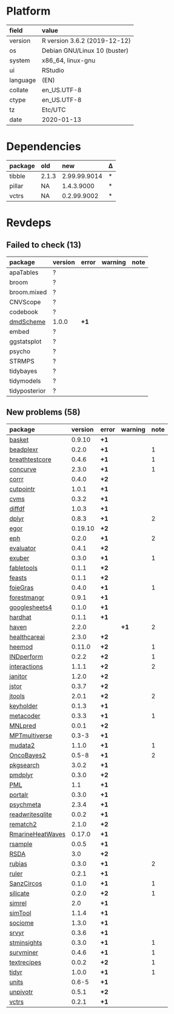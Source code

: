 # Platform

|field    |value                        |
|:--------|:----------------------------|
|version  |R version 3.6.2 (2019-12-12) |
|os       |Debian GNU/Linux 10 (buster) |
|system   |x86_64, linux-gnu            |
|ui       |RStudio                      |
|language |(EN)                         |
|collate  |en_US.UTF-8                  |
|ctype    |en_US.UTF-8                  |
|tz       |Etc/UTC                      |
|date     |2020-01-13                   |

# Dependencies

|package |old   |new          |Δ  |
|:-------|:-----|:------------|:--|
|tibble  |2.1.3 |2.99.99.9014 |*  |
|pillar  |NA    |1.4.3.9000   |*  |
|vctrs   |NA    |0.2.99.9002  |*  |

# Revdeps

## Failed to check (13)

|package                            |version |error  |warning |note |
|:----------------------------------|:-------|:------|:-------|:----|
|apaTables                          |?       |       |        |     |
|broom                              |?       |       |        |     |
|broom.mixed                        |?       |       |        |     |
|CNVScope                           |?       |       |        |     |
|codebook                           |?       |       |        |     |
|[dmdScheme](failures.md#dmdscheme) |1.0.0   |__+1__ |        |     |
|embed                              |?       |       |        |     |
|ggstatsplot                        |?       |       |        |     |
|psycho                             |?       |       |        |     |
|STRMPS                             |?       |       |        |     |
|tidybayes                          |?       |       |        |     |
|tidymodels                         |?       |       |        |     |
|tidyposterior                      |?       |       |        |     |

## New problems (58)

|package                                          |version |error  |warning |note |
|:------------------------------------------------|:-------|:------|:-------|:----|
|[basket](problems.md#basket)                     |0.9.10  |__+1__ |        |     |
|[beadplexr](problems.md#beadplexr)               |0.2.0   |__+1__ |        |1    |
|[breathtestcore](problems.md#breathtestcore)     |0.4.6   |__+1__ |        |1    |
|[concurve](problems.md#concurve)                 |2.3.0   |__+1__ |        |1    |
|[corrr](problems.md#corrr)                       |0.4.0   |__+2__ |        |     |
|[cutpointr](problems.md#cutpointr)               |1.0.1   |__+1__ |        |     |
|[cvms](problems.md#cvms)                         |0.3.2   |__+1__ |        |     |
|[diffdf](problems.md#diffdf)                     |1.0.3   |__+1__ |        |     |
|[dplyr](problems.md#dplyr)                       |0.8.3   |__+1__ |        |2    |
|[egor](problems.md#egor)                         |0.19.10 |__+2__ |        |     |
|[eph](problems.md#eph)                           |0.2.0   |__+1__ |        |2    |
|[evaluator](problems.md#evaluator)               |0.4.1   |__+2__ |        |     |
|[exuber](problems.md#exuber)                     |0.3.0   |__+1__ |        |1    |
|[fabletools](problems.md#fabletools)             |0.1.1   |__+2__ |        |     |
|[feasts](problems.md#feasts)                     |0.1.1   |__+2__ |        |     |
|[foieGras](problems.md#foiegras)                 |0.4.0   |__+1__ |        |1    |
|[forestmangr](problems.md#forestmangr)           |0.9.1   |__+1__ |        |     |
|[googlesheets4](problems.md#googlesheets4)       |0.1.0   |__+1__ |        |     |
|[hardhat](problems.md#hardhat)                   |0.1.1   |__+1__ |        |     |
|[haven](problems.md#haven)                       |2.2.0   |       |__+1__  |2    |
|[healthcareai](problems.md#healthcareai)         |2.3.0   |__+2__ |        |     |
|[heemod](problems.md#heemod)                     |0.11.0  |__+2__ |        |1    |
|[INDperform](problems.md#indperform)             |0.2.2   |__+2__ |        |1    |
|[interactions](problems.md#interactions)         |1.1.1   |__+2__ |        |2    |
|[janitor](problems.md#janitor)                   |1.2.0   |__+2__ |        |     |
|[jstor](problems.md#jstor)                       |0.3.7   |__+2__ |        |     |
|[jtools](problems.md#jtools)                     |2.0.1   |__+2__ |        |2    |
|[keyholder](problems.md#keyholder)               |0.1.3   |__+1__ |        |     |
|[metacoder](problems.md#metacoder)               |0.3.3   |__+1__ |        |1    |
|[MNLpred](problems.md#mnlpred)                   |0.0.1   |__+2__ |        |     |
|[MPTmultiverse](problems.md#mptmultiverse)       |0.3-3   |__+1__ |        |     |
|[mudata2](problems.md#mudata2)                   |1.1.0   |__+1__ |        |1    |
|[OncoBayes2](problems.md#oncobayes2)             |0.5-8   |__+1__ |        |2    |
|[pkgsearch](problems.md#pkgsearch)               |3.0.2   |__+1__ |        |     |
|[pmdplyr](problems.md#pmdplyr)                   |0.3.0   |__+2__ |        |     |
|[PML](problems.md#pml)                           |1.1     |__+1__ |        |     |
|[portalr](problems.md#portalr)                   |0.3.0   |__+1__ |        |     |
|[psychmeta](problems.md#psychmeta)               |2.3.4   |__+1__ |        |     |
|[readwritesqlite](problems.md#readwritesqlite)   |0.0.2   |__+1__ |        |     |
|[rematch2](problems.md#rematch2)                 |2.1.0   |__+2__ |        |     |
|[RmarineHeatWaves](problems.md#rmarineheatwaves) |0.17.0  |__+1__ |        |     |
|[rsample](problems.md#rsample)                   |0.0.5   |__+1__ |        |     |
|[RSDA](problems.md#rsda)                         |3.0     |__+2__ |        |     |
|[rubias](problems.md#rubias)                     |0.3.0   |__+1__ |        |2    |
|[ruler](problems.md#ruler)                       |0.2.1   |__+1__ |        |     |
|[SanzCircos](problems.md#sanzcircos)             |0.1.0   |__+1__ |        |1    |
|[silicate](problems.md#silicate)                 |0.2.0   |__+2__ |        |1    |
|[simrel](problems.md#simrel)                     |2.0     |__+1__ |        |     |
|[simTool](problems.md#simtool)                   |1.1.4   |__+1__ |        |     |
|[sociome](problems.md#sociome)                   |1.3.0   |__+1__ |        |     |
|[srvyr](problems.md#srvyr)                       |0.3.6   |__+1__ |        |     |
|[stminsights](problems.md#stminsights)           |0.3.0   |__+1__ |        |1    |
|[survminer](problems.md#survminer)               |0.4.6   |__+1__ |        |1    |
|[textrecipes](problems.md#textrecipes)           |0.0.2   |__+2__ |        |1    |
|[tidyr](problems.md#tidyr)                       |1.0.0   |__+1__ |        |1    |
|[units](problems.md#units)                       |0.6-5   |__+1__ |        |     |
|[unpivotr](problems.md#unpivotr)                 |0.5.1   |__+2__ |        |     |
|[vctrs](problems.md#vctrs)                       |0.2.1   |__+1__ |        |     |

